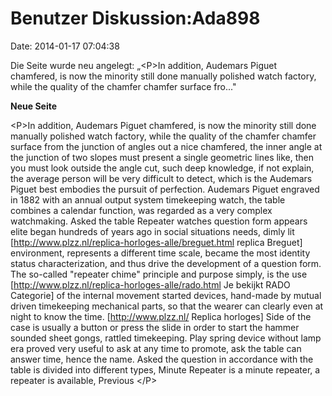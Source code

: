 Benutzer Diskussion:Ada898
==========================

Date: 2014-01-17 07:04:38

Die Seite wurde neu angelegt: „\<P\>In addition, Audemars Piguet
chamfered, is now the minority still done manually polished watch
factory, while the quality of the chamfer chamfer surface fro..."

**Neue Seite**

<div>

\<P\>In addition, Audemars Piguet chamfered, is now the minority still
done manually polished watch factory, while the quality of the chamfer
chamfer surface from the junction of angles out a nice chamfered, the
inner angle at the junction of two slopes must present a single
geometric lines like, then you must look outside the angle cut, such
deep knowledge, if not explain, the average person will be very
difficult to detect, which is the Audemars Piguet best embodies the
pursuit of perfection. Audemars Piguet engraved in 1882 with an annual
output system timekeeping watch, the table combines a calendar function,
was regarded as a very complex watchmaking. Asked the table Repeater
watches question form appears elite began hundreds of years ago in
social situations needs, dimly lit
\[http://www.plzz.nl/replica-horloges-alle/breguet.html replica
Breguet\] environment, represents a different time scale, became the
most identity status characterization, and thus drive the development of
a question form. The so-called \"repeater chime\" principle and purpose
simply, is the use \[http://www.plzz.nl/replica-horloges-alle/rado.html
Je bekijkt RADO Categorie\] of the internal movement started devices,
hand-made by mutual driven timekeeping mechanical parts, so that the
wearer can clearly even at night to know the time. \[http://www.plzz.nl/
Replica horloges\] Side of the case is usually a button or press the
slide in order to start the hammer sounded sheet gongs, rattled
timekeeping. Play spring device without lamp era proved very useful to
ask at any time to promote, ask the table can answer time, hence the
name. Asked the question in accordance with the table is divided into
different types, Minute Repeater is a minute repeater, a repeater is
available, Previous \</P\>

</div>

